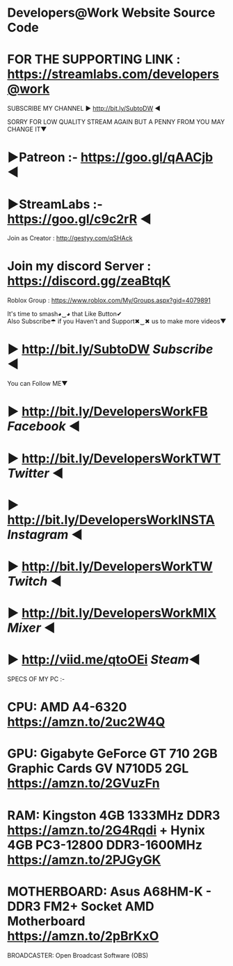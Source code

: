 
# Developers@Work Website Source Code

# FOR THE SUPPORTING LINK : https://streamlabs.com/developers@work 
SUBSCRIBE MY CHANNEL ► http://bit.ly/SubtoDW ◄

SORRY FOR LOW QUALITY STREAM AGAIN BUT A PENNY FROM YOU MAY CHANGE IT▼
# ►Patreon :- https://goo.gl/qAACjb ◄
# ►StreamLabs :- https://goo.gl/c9c2rR ◄

Join as Creator : http://gestyy.com/qSHAck
# Join my discord Server : https://discord.gg/zeaBtqK
Roblox Group : https://www.roblox.com/My/Groups.aspx?gid=4079891

It's time to smash◕‿◕ that Like Button✔  
Also Subscribe☂ if you Haven't and Support✖‿✖ us to make more videos▼
# ► http://bit.ly/SubtoDW *Subscribe* ◄
You can Follow ME▼
# ► http://bit.ly/DevelopersWorkFB *Facebook* ◄
# ► http://bit.ly/DevelopersWorkTWT *Twitter* ◄
# ► http://bit.ly/DevelopersWorkINSTA *Instagram* ◄
# ► http://bit.ly/DevelopersWorkTW *Twitch* ◄
# ► http://bit.ly/DevelopersWorkMIX *Mixer* ◄
# ► http://viid.me/qtoOEi *Steam*◄

SPECS OF MY PC :-
# CPU: AMD A4-6320 https://amzn.to/2uc2W4Q
# GPU: Gigabyte GeForce GT 710 2GB Graphic Cards GV N710D5 2GL https://amzn.to/2GVuzFn
# RAM: Kingston 4GB 1333MHz DDR3 https://amzn.to/2G4Rqdi + Hynix 4GB PC3-12800 DDR3-1600MHz https://amzn.to/2PJGyGK
# MOTHERBOARD: Asus A68HM-K - DDR3 FM2+ Socket AMD Motherboard  https://amzn.to/2pBrKxO
BROADCASTER: Open Broadcast Software (OBS)

